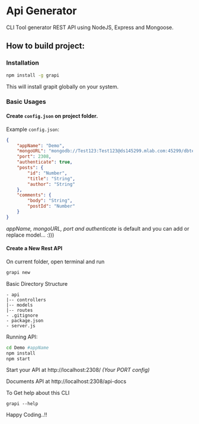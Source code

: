 # Api Generator
CLI Tool generator REST API  using NodeJS, Express and Mongoose.

## How to build project:

### Installation

```bash
npm install -g grapi
```

This will install grapit globally on your system.

### Basic Usages

#### Create `config.json` on project folder.

Example `config.json`:

```json
{
    "appName": "Demo",
    "mongoURL": "mongodb://Test123:Test123@ds145299.mlab.com:45299/dbtest123",
    "port": 2308,
    "authenticate": true,
    "posts": {
        "id": "Number",
        "title": "String",
        "author": "String"
    },
    "comments": {
        "body": "String",
        "postId": "Number"
    }
}
```

*appName, mongoURL, port and authenticate* is default and you can add or replace model... :)))

#### Create a New Rest API

On current folder, open terminal and run 

```bash
grapi new
```

Basic Directory Structure
```
- api
|-- controllers
|-- models
|-- routes
- .gitignore
- package.json
- server.js
```

Running API:

```bash
cd Demo #appName
npm install
npm start
```

Start your API at http://localhost:2308/ *(Your PORT config)*

Documents API at http://localhost:2308/api-docs

To Get help about this CLI

```
grapi --help
```

Happy Coding..!!